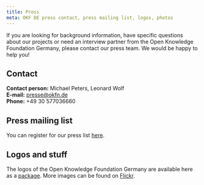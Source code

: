 ```yaml
---
title: Press
meta: OKF DE press contact, press mailing list, logos, photos
---
```


If you are looking for background information, have specific questions about our projects or need an interview partner from the Open Knowledge Foundation Germany, please contact our press team. We would be happy to help you!


## Contact


**Contact person:**
Michael Peters, Leonard Wolf<br>
**E-mail:** presse@okfn.de<br>
**Phone:**
+49 30 577036660

## Press mailing list

You can register for our press list [here](https://okfn.us5.list-manage.com/subscribe?u=929f1e07936386d34833e20d1&id=4df990209d).


## Logos and stuff

The logos of the Open Knowledge Foundation Germany are available here as a [package](/files/logos/Logos_okfde.zip). More images can be found on [Flickr](https://www.flickr.com/photos/okfde/sets/).
